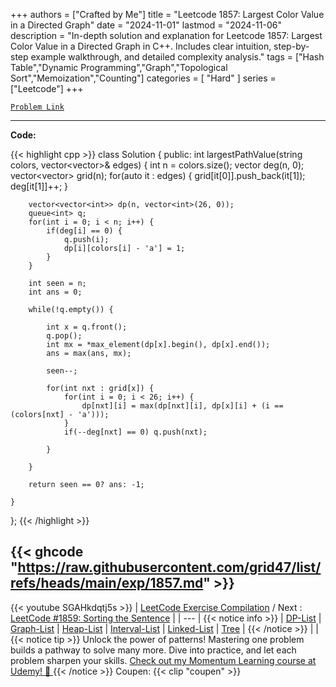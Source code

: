 
+++
authors = ["Crafted by Me"]
title = "Leetcode 1857: Largest Color Value in a Directed Graph"
date = "2024-11-01"
lastmod = "2024-11-06"
description = "In-depth solution and explanation for Leetcode 1857: Largest Color Value in a Directed Graph in C++. Includes clear intuition, step-by-step example walkthrough, and detailed complexity analysis."
tags = ["Hash Table","Dynamic Programming","Graph","Topological Sort","Memoization","Counting"]
categories = [
    "Hard"
]
series = ["Leetcode"]
+++



[`Problem Link`](https://leetcode.com/problems/largest-color-value-in-a-directed-graph/description/)

---
**Code:**

{{< highlight cpp >}}
class Solution {
public:
    int largestPathValue(string colors, vector<vector<int>>& edges) {
        int n = colors.size();
        vector<int> deg(n, 0);
        vector<vector<int>> grid(n);
        for(auto it : edges) {
            grid[it[0]].push_back(it[1]);
            deg[it[1]]++;
        }

        vector<vector<int>> dp(n, vector<int>(26, 0));
        queue<int> q;
        for(int i = 0; i < n; i++) {
            if(deg[i] == 0) {
                q.push(i);
                dp[i][colors[i] - 'a'] = 1;
            }
        }

        int seen = n;
        int ans = 0;

        while(!q.empty()) {
            
            int x = q.front();
            q.pop();
            int mx = *max_element(dp[x].begin(), dp[x].end());
            ans = max(ans, mx);

            seen--;

            for(int nxt : grid[x]) {
                for(int i = 0; i < 26; i++) {
                    dp[nxt][i] = max(dp[nxt][i], dp[x][i] + (i == (colors[nxt] - 'a')));
                }
                if(--deg[nxt] == 0) q.push(nxt);

            }

        }

        return seen == 0? ans: -1;

    }
};
{{< /highlight >}}

{{< ghcode "https://raw.githubusercontent.com/grid47/list/refs/heads/main/exp/1857.md" >}}
---
{{< youtube SGAHkdqtj5s >}}
| [LeetCode Exercise Compilation](https://grid47.xyz/leetcode/) / Next : [LeetCode #1859: Sorting the Sentence](https://grid47.xyz/posts/leetcode_1859) |
| --- |
{{< notice info >}}
| [DP-List](https://grid47.xyz/lists/dp/) | [Graph-List](https://grid47.xyz/lists/graph/) | [Heap-List](https://grid47.xyz/lists/heap/) | [Interval-List](https://grid47.xyz/lists/interval/) | [Linked-List](https://grid47.xyz/lists/ll/) | [Tree](https://grid47.xyz/lists/tree/) |
{{< /notice >}}
| |
{{< notice tip >}}
Unlock the power of patterns! Mastering one problem builds a pathway to solve many more. Dive into practice, and let each problem sharpen your skills. [Check out my Momentum Learning course at Udemy! 🚀 ](https://www.udemy.com/course/algorithms-and-data-structures-in-cpp/)
{{< /notice >}}
Coupen: {{< clip "coupen" >}}
